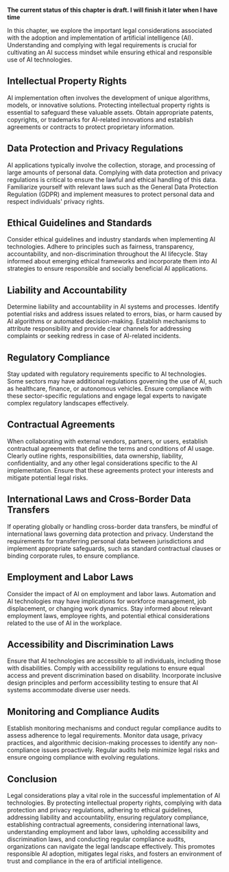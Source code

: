 **The current status of this chapter is draft. I will finish it later when I have time**

In this chapter, we explore the important legal considerations associated with the adoption and implementation of artificial intelligence (AI). Understanding and complying with legal requirements is crucial for cultivating an AI success mindset while ensuring ethical and responsible use of AI technologies.

Intellectual Property Rights
----------------------------

AI implementation often involves the development of unique algorithms, models, or innovative solutions. Protecting intellectual property rights is essential to safeguard these valuable assets. Obtain appropriate patents, copyrights, or trademarks for AI-related innovations and establish agreements or contracts to protect proprietary information.

Data Protection and Privacy Regulations
---------------------------------------

AI applications typically involve the collection, storage, and processing of large amounts of personal data. Complying with data protection and privacy regulations is critical to ensure the lawful and ethical handling of this data. Familiarize yourself with relevant laws such as the General Data Protection Regulation (GDPR) and implement measures to protect personal data and respect individuals' privacy rights.

Ethical Guidelines and Standards
--------------------------------

Consider ethical guidelines and industry standards when implementing AI technologies. Adhere to principles such as fairness, transparency, accountability, and non-discrimination throughout the AI lifecycle. Stay informed about emerging ethical frameworks and incorporate them into AI strategies to ensure responsible and socially beneficial AI applications.

Liability and Accountability
----------------------------

Determine liability and accountability in AI systems and processes. Identify potential risks and address issues related to errors, bias, or harm caused by AI algorithms or automated decision-making. Establish mechanisms to attribute responsibility and provide clear channels for addressing complaints or seeking redress in case of AI-related incidents.

Regulatory Compliance
---------------------

Stay updated with regulatory requirements specific to AI technologies. Some sectors may have additional regulations governing the use of AI, such as healthcare, finance, or autonomous vehicles. Ensure compliance with these sector-specific regulations and engage legal experts to navigate complex regulatory landscapes effectively.

Contractual Agreements
----------------------

When collaborating with external vendors, partners, or users, establish contractual agreements that define the terms and conditions of AI usage. Clearly outline rights, responsibilities, data ownership, liability, confidentiality, and any other legal considerations specific to the AI implementation. Ensure that these agreements protect your interests and mitigate potential legal risks.

International Laws and Cross-Border Data Transfers
--------------------------------------------------

If operating globally or handling cross-border data transfers, be mindful of international laws governing data protection and privacy. Understand the requirements for transferring personal data between jurisdictions and implement appropriate safeguards, such as standard contractual clauses or binding corporate rules, to ensure compliance.

Employment and Labor Laws
-------------------------

Consider the impact of AI on employment and labor laws. Automation and AI technologies may have implications for workforce management, job displacement, or changing work dynamics. Stay informed about relevant employment laws, employee rights, and potential ethical considerations related to the use of AI in the workplace.

Accessibility and Discrimination Laws
-------------------------------------

Ensure that AI technologies are accessible to all individuals, including those with disabilities. Comply with accessibility regulations to ensure equal access and prevent discrimination based on disability. Incorporate inclusive design principles and perform accessibility testing to ensure that AI systems accommodate diverse user needs.

Monitoring and Compliance Audits
--------------------------------

Establish monitoring mechanisms and conduct regular compliance audits to assess adherence to legal requirements. Monitor data usage, privacy practices, and algorithmic decision-making processes to identify any non-compliance issues proactively. Regular audits help minimize legal risks and ensure ongoing compliance with evolving regulations.

Conclusion
----------

Legal considerations play a vital role in the successful implementation of AI technologies. By protecting intellectual property rights, complying with data protection and privacy regulations, adhering to ethical guidelines, addressing liability and accountability, ensuring regulatory compliance, establishing contractual agreements, considering international laws, understanding employment and labor laws, upholding accessibility and discrimination laws, and conducting regular compliance audits, organizations can navigate the legal landscape effectively. This promotes responsible AI adoption, mitigates legal risks, and fosters an environment of trust and compliance in the era of artificial intelligence.
